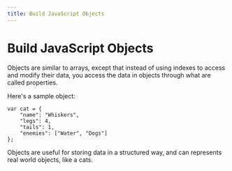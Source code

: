 ```yaml
---
title: Build JavaScript Objects
---
```

# Build JavaScript Objects

Objects are similar to arrays, except that instead of using indexes to access and modify their data, you access the data in objects through what are called properties.

Here's a sample object:

    var cat = {
        "name": "Whiskers",
        "legs": 4,
        "tails": 1,
        "enemies": ["Water", "Dogs"]
    };

Objects are useful for storing data in a structured way, and can represents real world objects, like a cats.

<!-- The article goes here, in GitHub-flavored Markdown. Feel free to add YouTube videos, images, and CodePen/JSBin embeds  -->
